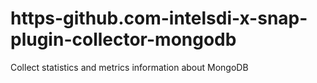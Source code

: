 # https-github.com-intelsdi-x-snap-plugin-collector-mongodb
Collect statistics and metrics information about MongoDB
